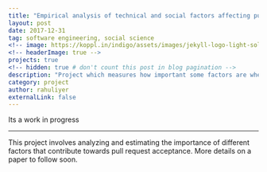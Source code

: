 ```yaml
---
title: "Empirical analysis of technical and social factors affecting pull request"
layout: post
date: 2017-12-31
tag: software engineering, social science
<!-- image: https://koppl.in/indigo/assets/images/jekyll-logo-light-solid.png -->
<!-- headerImage: true -->
projects: true
<!-- hidden: true # don't count this post in blog pagination -->
description: "Project which measures how important some factors are when a team member evaulates the pull requests"
category: project
author: rahuliyer
externalLink: false
---
```


<!-- ![Screenshot](https://raw.githubusercontent.com/sergiokopplin/indigo/gh-pages/assets/screen-shot.png) -->

<!-- Example of project - Indigo Minimalist Jekyll Template - [Demo](http://sergiokopplin.github.io/indigo/). This is a simple and minimalist template for Jekyll for those who likes to eat noodles. -->
Its a work in progress

---

This project involves analyzing and estimating the importance of different factors that contribute towards pull request acceptance. More details on a paper to follow soon.
